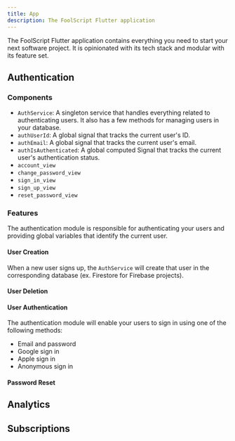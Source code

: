 ```yaml
---
title: App
description: The FoolScript Flutter application
---
```


The FoolScript Flutter application contains everything you need to start your next software project. It is opinionated with its tech stack and modular with its feature set.

## Authentication

### Components

- `AuthService`: A singleton service that handles everything related to authenticating users. It also has a few methods for managing users in your database.
- `authUserId`: A global signal that tracks the current user's ID.
- `authEmail`: A global signal that tracks the current user's email.
- `authIsAuthenticated`: A global computed Signal that tracks the current user's authentication status.
- `account_view`
- `change_password_view`
- `sign_in_view`
- `sign_up_view`
- `reset_password_view`

### Features
The authentication module is responsible for authenticating your users and providing global variables that identify the current user.

#### User Creation
When a new user signs up, the `AuthService` will create that user in the corresponding database (ex. Firestore for Firebase projects).

#### User Deletion

#### User Authentication
The authentication module will enable your users to sign in using one of the following methods:
- Email and password
- Google sign in
- Apple sign in
- Anonymous sign in

#### Password Reset

## Analytics

## Subscriptions